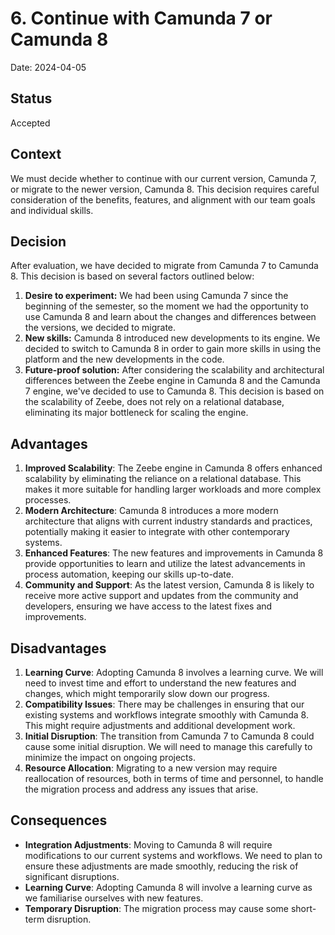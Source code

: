 # 6. Continue with Camunda 7 or Camunda 8

Date: 2024-04-05

## Status

Accepted

## Context

We must decide whether to continue with our current version, Camunda 7, or migrate to the newer version, Camunda 8. This decision requires careful consideration of the benefits, features, and alignment with our team goals and individual skills.

## Decision

After evaluation, we have decided to migrate from Camunda 7 to Camunda 8. This decision is based on several factors outlined below:
1.	**Desire to experiment:** We had been using Camunda 7 since the beginning of the semester, so the moment we had the opportunity to use Camunda 8 and learn about the changes and differences between the versions, we decided to migrate.
2.	**New skills:** Camunda 8 introduced new developments to its engine. We decided to switch to Camunda 8 in order to gain more skills in using the platform and the new developments in the code.
3.	**Future-proof solution:** After considering the scalability and architectural differences between the Zeebe engine in Camunda 8 and the Camunda 7 engine, we've decided to use to Camunda 8. This decision is based on the scalability of Zeebe, does not rely on a relational database, eliminating its major bottleneck for scaling the engine.

## Advantages

1.	**Improved Scalability**: The Zeebe engine in Camunda 8 offers enhanced scalability by eliminating the reliance on a relational database. This makes it more suitable for handling larger workloads and more complex processes.
2.	**Modern Architecture**: Camunda 8 introduces a more modern architecture that aligns with current industry standards and practices, potentially making it easier to integrate with other contemporary systems.
3.	**Enhanced Features**: The new features and improvements in Camunda 8 provide opportunities to learn and utilize the latest advancements in process automation, keeping our skills up-to-date.
4.	**Community and Support**: As the latest version, Camunda 8 is likely to receive more active support and updates from the community and developers, ensuring we have access to the latest fixes and improvements.

## Disadvantages

1.	**Learning Curve**: Adopting Camunda 8 involves a learning curve. We will need to invest time and effort to understand the new features and changes, which might temporarily slow down our progress.
2.  **Compatibility Issues**: There may be challenges in ensuring that our existing systems and workflows integrate smoothly with Camunda 8. This might require adjustments and additional development work.
3.  **Initial Disruption**: The transition from Camunda 7 to Camunda 8 could cause some initial disruption. We will need to manage this carefully to minimize the impact on ongoing projects.
4.	**Resource Allocation**: Migrating to a new version may require reallocation of resources, both in terms of time and personnel, to handle the migration process and address any issues that arise.

## Consequences

* **Integration Adjustments**: Moving to Camunda 8 will require modifications to our current systems and workflows. We need to plan to ensure these adjustments are made smoothly, reducing the risk of significant disruptions.
* **Learning Curve**: Adopting Camunda 8 will involve a learning curve as we familiarise ourselves with new features.
* **Temporary Disruption**: The migration process may cause some short-term disruption.
